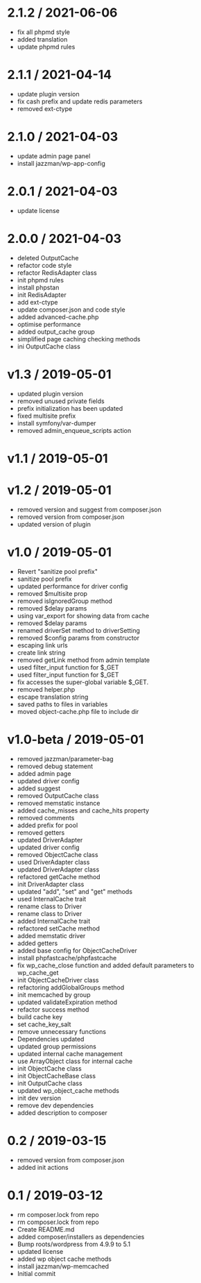 
2.1.2 / 2021-06-06
==================

  * fix all phpmd style
  * added translation
  * update phpmd rules

2.1.1 / 2021-04-14
==================

  * update plugin version
  * fix cash prefix and update redis parameters
  * removed ext-ctype

2.1.0 / 2021-04-03
==================

  * update admin page panel
  * install jazzman/wp-app-config

2.0.1 / 2021-04-03
==================

  * update license

2.0.0 / 2021-04-03
==================

  * deleted OutputCache
  * refactor code style
  * refactor RedisAdapter class
  * init phpmd rules
  * install phpstan
  * init RedisAdapter
  * add ext-ctype
  * update composer.json and code style
  * added advanced-cache.php
  * optimise performance
  * added output_cache group
  * simplified page caching checking methods
  * ini OutputCache class

v1.3 / 2019-05-01
=================

  * updated plugin version
  * removed unused private fields
  * prefix initialization has been updated
  * fixed multisite prefix
  * install symfony/var-dumper
  * removed admin_enqueue_scripts action

v1.1 / 2019-05-01
=================



v1.2 / 2019-05-01
=================

  * removed version and suggest from composer.json
  * removed version from composer.json
  * updated version of plugin

v1.0 / 2019-05-01
=================

  * Revert "sanitize pool prefix"
  * sanitize pool prefix
  * updated performance for driver config
  * removed $multisite prop
  * removed isIgnoredGroup method
  * removed $delay params
  * using var_export for showing data from cache
  * removed $delay params
  * renamed driverSet method to driverSetting
  * removed $config params from constructor
  * escaping link urls
  * create link string
  * removed getLink method from admin template
  * used filter_input function for $_GET
  * used filter_input function for $_GET
  * fix accesses the super-global variable $_GET.
  * removed helper.php
  * escape translation string
  * saved paths to files in variables
  * moved object-cache.php file to include dir

v1.0-beta / 2019-05-01
======================

  * removed jazzman/parameter-bag
  * removed debug statement
  * added admin page
  * updated driver config
  * added suggest
  * removed OutputCache class
  * removed memstatic instance
  * added cache_misses and cache_hits property
  * removed comments
  * added prefix for pool
  * removed getters
  * updated DriverAdapter
  * updated driver config
  * removed ObjectCache class
  * used DriverAdapter class
  * updated DriverAdapter class
  * refactored getCache method
  * init DriverAdapter class
  * updated "add", "set" and "get" methods
  * used InternalCache trait
  * rename class to Driver
  * rename class to Driver
  * added InternalCache trait
  * refactored setCache method
  * added memstatic driver
  * added getters
  * added base config for ObjectCacheDriver
  * install phpfastcache/phpfastcache
  * fix wp_cache_close function and added default parameters to wp_cache_get
  * init ObjectCacheDriver class
  * refactoring addGlobalGroups method
  * init memcached by group
  * updated validateExpiration method
  * refactor success method
  * build cache key
  * set cache_key_salt
  * remove unnecessary functions
  * Dependencies updated
  * updated group permissions
  * updated internal cache management
  * use ArrayObject class for internal cache
  * init ObjectCache class
  * init ObjectCacheBase class
  * init OutputCache class
  * updated wp_object_cache methods
  * init dev version
  * remove dev dependencies
  * added description to composer

0.2 / 2019-03-15
================

  * removed version from composer.json
  * added init actions

0.1 / 2019-03-12
================

  * rm composer.lock from repo
  * rm composer.lock from repo
  * Create README.md
  * added composer/installers as dependencies
  * Bump roots/wordpress from 4.9.9 to 5.1
  * updated license
  * added wp object cache methods
  * install jazzman/wp-memcached
  * Initial commit
